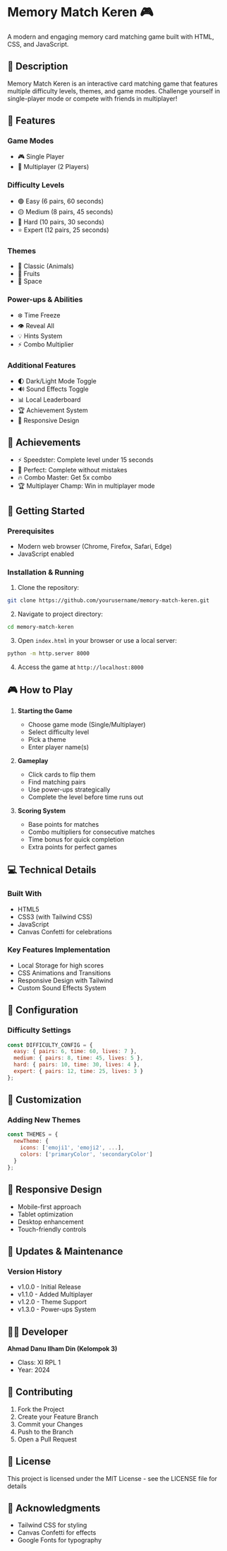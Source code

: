 # Memory Match Keren 🎮

A modern and engaging memory card matching game built with HTML, CSS, and JavaScript.

## 📝 Description

Memory Match Keren is an interactive card matching game that features multiple difficulty levels, themes, and game modes. Challenge yourself in single-player mode or compete with friends in multiplayer!

## 🌟 Features

### Game Modes
- 🎮 Single Player
- 👥 Multiplayer (2 Players)

### Difficulty Levels
- 🟢 Easy (6 pairs, 60 seconds)
- 🟡 Medium (8 pairs, 45 seconds)
- 🔴 Hard (10 pairs, 30 seconds)
- ⭐ Expert (12 pairs, 25 seconds)

### Themes
- 🐾 Classic (Animals)
- 🍎 Fruits
- 🚀 Space

### Power-ups & Abilities
- ❄️ Time Freeze
- 👁️ Reveal All
- 💡 Hints System
- ⚡ Combo Multiplier

### Additional Features
- 🌓 Dark/Light Mode Toggle
- 🔊 Sound Effects Toggle
- 📊 Local Leaderboard
- 🏆 Achievement System
- 📱 Responsive Design

## 🎯 Achievements
- ⚡ Speedster: Complete level under 15 seconds
- 🌟 Perfect: Complete without mistakes
- 🔥 Combo Master: Get 5x combo
- 🏆 Multiplayer Champ: Win in multiplayer mode

## 🚀 Getting Started

### Prerequisites
- Modern web browser (Chrome, Firefox, Safari, Edge)
- JavaScript enabled

### Installation & Running
1. Clone the repository:
```bash
git clone https://github.com/yourusername/memory-match-keren.git
```

2. Navigate to project directory:
```bash
cd memory-match-keren
```

3. Open `index.html` in your browser or use a local server:
```bash
python -m http.server 8000
```

4. Access the game at `http://localhost:8000`

## 🎮 How to Play

1. **Starting the Game**
   - Choose game mode (Single/Multiplayer)
   - Select difficulty level
   - Pick a theme
   - Enter player name(s)

2. **Gameplay**
   - Click cards to flip them
   - Find matching pairs
   - Use power-ups strategically
   - Complete the level before time runs out

3. **Scoring System**
   - Base points for matches
   - Combo multipliers for consecutive matches
   - Time bonus for quick completion
   - Extra points for perfect games

## 💻 Technical Details

### Built With
- HTML5
- CSS3 (with Tailwind CSS)
- JavaScript
- Canvas Confetti for celebrations

### Key Features Implementation
- Local Storage for high scores
- CSS Animations and Transitions
- Responsive Design with Tailwind
- Custom Sound Effects System

## 🔧 Configuration

### Difficulty Settings
```javascript
const DIFFICULTY_CONFIG = {
  easy: { pairs: 6, time: 60, lives: 7 },
  medium: { pairs: 8, time: 45, lives: 5 },
  hard: { pairs: 10, time: 30, lives: 4 },
  expert: { pairs: 12, time: 25, lives: 3 }
};
```

## 🎨 Customization

### Adding New Themes
```javascript
const THEMES = {
  newTheme: {
    icons: ['emoji1', 'emoji2', ...],
    colors: ['primaryColor', 'secondaryColor']
  }
};
```

## 📱 Responsive Design

- Mobile-first approach
- Tablet optimization
- Desktop enhancement
- Touch-friendly controls

## 🔄 Updates & Maintenance

### Version History
- v1.0.0 - Initial Release
- v1.1.0 - Added Multiplayer
- v1.2.0 - Theme Support
- v1.3.0 - Power-ups System

## 👨‍💻 Developer

**Ahmad Danu Ilham Din (Kelompok 3)**
- Class: XI RPL 1
- Year: 2024

## 🤝 Contributing

1. Fork the Project
2. Create your Feature Branch
3. Commit your Changes
4. Push to the Branch
5. Open a Pull Request

## 📄 License

This project is licensed under the MIT License - see the LICENSE file for details

## 🙏 Acknowledgments

- Tailwind CSS for styling
- Canvas Confetti for effects
- Google Fonts for typography